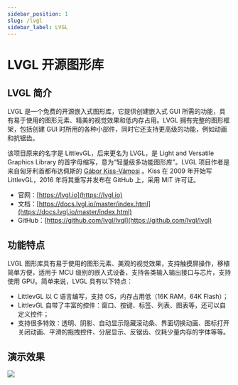 ```yaml
---
sidebar_position: 1
slug: /lvgl
sidebar_label: LVGL
---
```


# LVGL 开源图形库



## LVGL 简介

LVGL 是一个免费的开源嵌入式图形库，它提供创建嵌入式 GUI 所需的功能，具有易于使用的图形元素、精美的视觉效果和低内存占用。LVGL 拥有完整的图形框架，包括创建 GUI 时所用的各种小部件，同时它还支持更高级的功能，例如动画和抗锯齿。

该项目原来的名字是 LittlevGL，后来更名为 LVGL，是 Light and Versatile Graphics Library 的首字母缩写，意为“轻量级多功能图形库”。LVGL 项目作者是来自匈牙利首都布达佩斯的 [Gábor Kiss-Vámosi](https://github.com/kisvegabor) 。Kiss 在 2009 年开始写 LittlevGL，2016 年将其重写并发布在 GitHub 上，采用 MIT 许可证。


- 官网：[https://lvgl.io](https://lvgl.io)
- 文档：[https://docs.lvgl.io/master/index.html](https://docs.lvgl.io/master/index.html)
- GitHub：[https://github.com/lvgl/lvgl](https://github.com/lvgl/lvgl)



## 功能特点

LVGL 图形库具有易于使用的图形元素、美观的视觉效果，支持触摸屏操作，移植简单方便，适用于 MCU 级别的嵌入式设备，支持各类输入输出接口与芯片，支持使用 GPU。简单来说，LVGL 具有以下特点：

- LittlevGL 以 C 语言编写，支持 OS，内存占用低（16K RAM，64K Flash）；
- LittlevGL 自带了丰富的控件：窗口、按键、标签、列表、图表等，还可以自定义控件；
- 支持很多特效：透明、阴影、自动显示隐藏滚动条、界面切换动画、图标打开关闭动画、平滑的拖拽控件、分层显示、反锯齿、仅耗少量内存的字体等等。



## 演示效果


![](https://static.getiot.tech/lvgl-demo.gif#center)